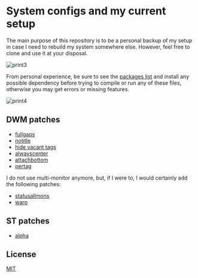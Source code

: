 # System configs and my current setup

The main purpose of this repository is to be a personal backup of my setup in case I need to rebuild my system somewhere else. However, feel free to clone and use it at your disposal.

![print3](https://user-images.githubusercontent.com/63078965/120683141-cab11300-c48c-11eb-9732-b9e55f053875.png)

From personal experience, be sure to see the [packages list](https://github.com/orpheustaken/dotfiles/tree/master/packages) and install any possible dependency before trying to compile or run any of these files, otherwise you may get errors or missing features.

![print4](https://user-images.githubusercontent.com/63078965/120712950-ce569100-c4b0-11eb-84f4-d4a88ad1f68f.png)

## DWM patches
* [fullgaps](https://dwm.suckless.org/patches/fullgaps/)
* [notitle](https://dwm.suckless.org/patches/notitle/)
* [hide vacant tags](https://dwm.suckless.org/patches/hide_vacant_tags/)
* [alwayscenter](https://dwm.suckless.org/patches/alwayscenter/)
* [attachbottom](https://dwm.suckless.org/patches/attachbottom/)
* [pertag](https://dwm.suckless.org/patches/pertag)

I do not use multi-monitor anymore, but, if I were to, I would certainly add the following patches:

* [statusallmons](https://dwm.suckless.org/patches/statusallmons/)
* [warp](https://dwm.suckless.org/patches/warp/)

## ST patches
* [alpha](https://st.suckless.org/patches/alpha/)

## License
[MIT](https://choosealicense.com/licenses/mit/)

